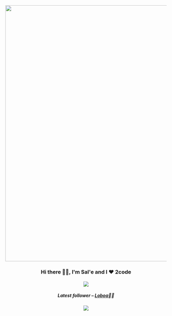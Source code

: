 <div align="center">
 <img src="https://s3.gifyu.com/images/mountain-monks.gif" width="800" />
 
 <h3>Hi there 👋🏿, I'm <b>Sal'e</b> and I ❤️ 2code</h3>
 
 <h4>
  <a href="https://www.linkedin.com/in/malesela-chocho-49a191192/">
   <img src="https://img.shields.io/badge/linkedin-%230077B5.svg?&style=for-the-badge&logo=linkedin&logoColor=white" />
  </a>
 </h4>

 <h5>Latest follower – <a class="follower" href="https://github.com/Loboa" target="_blank">Loboa</a>👋🏿</h5>

 
 ![](https://visitor-badge.glitch.me/badge?page_id=mchocho.mchocho)
  
</div>

<!--
**mchocho/mchocho** is a ✨ _special_ ✨ repository because its `README.md` (this file) appears on your GitHub profile.

Here are some ideas to get you started:

- 🔭 I’m currently working on ...
- 🌱 I’m currently learning ...
- 👯 I’m looking to collaborate on ...
- 🤔 I’m looking for help with ...
- 💬 Ask me about ...
- 📫 How to reach me: ...
- 😄 Pronouns: ...
- ⚡ Fun fact: ...
-->
